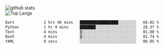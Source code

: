 ![github stats](https://github-readme-stats.vercel.app/api?username=AndreFerreira5&show_icons=true&theme=dark&count_private=true)
<br>
![Top Langs](https://github-readme-stats.vercel.app/api/top-langs/?username=AndreFerreira5&layout=compact&theme=dark)
<br>
<!--START_SECTION:waka-->

```txt
Dart             2 hrs 46 mins   █████████████████░░░░░░░░   68.02 %
Python           1 hr 9 mins     ███████░░░░░░░░░░░░░░░░░░   28.37 %
Text             4 mins          ▒░░░░░░░░░░░░░░░░░░░░░░░░   01.80 %
Bash             4 mins          ▒░░░░░░░░░░░░░░░░░░░░░░░░   01.74 %
YAML             0 secs          ░░░░░░░░░░░░░░░░░░░░░░░░░   00.05 %
```

<!--END_SECTION:waka-->
